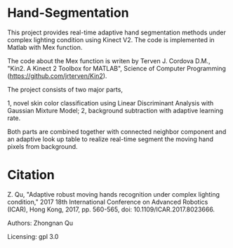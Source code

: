 # Hand-Segmentation

This project provides real-time adaptive hand segmentation methods under complex lighting condition using Kinect V2. The code is implemented in Matlab with Mex function.

The code about the Mex function is writen by Terven J. Cordova D.M., "Kin2. A Kinect 2 Toolbox for MATLAB", Science of Computer Programming (https://github.com/jrterven/Kin2). 

The project consists of two major parts, 

1, novel skin color classification using Linear Discriminant Analysis with Gaussian Mixture Model; 
2, background subtraction with adaptive learning rate.

Both parts are combined together with connected neighbor component and an adaptive look up table to realize real-time segment the moving hand pixels from background.

# Citation

Z. Qu, "Adaptive robust moving hands recognition under complex lighting condition," 2017 18th International Conference on Advanced Robotics (ICAR), Hong Kong, 2017, pp. 560-565, doi: 10.1109/ICAR.2017.8023666.

Authors: Zhongnan Qu

Licensing: gpl 3.0
